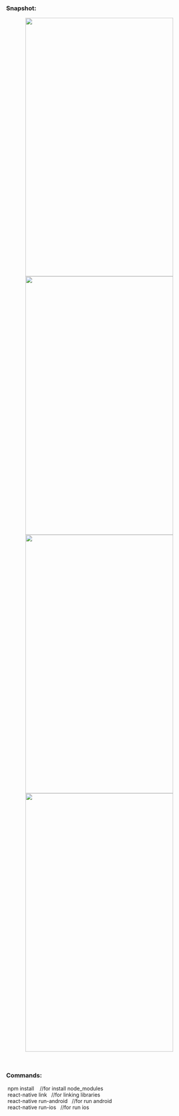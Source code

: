 
<h3>Snapshot:</h3>
<div align="center">
 <p float="left">
  <img src="https://user-images.githubusercontent.com/38814709/58828161-41c52e00-865e-11e9-977c-fa5b88d71450.png" width="400" height="700"/>
	 <br/>
  <img src="https://user-images.githubusercontent.com/38814709/58828160-41c52e00-865e-11e9-8e35-e85369562d72.png" width="400" height="700"/> 
  <img src="https://user-images.githubusercontent.com/38814709/58828164-42f65b00-865e-11e9-8505-a239df49a72d.png" width="400" height="700"/>
  <img src="https://user-images.githubusercontent.com/38814709/58828165-42f65b00-865e-11e9-95a4-43aef47cf82d.png" width="400" height="700"/>
	</p>
</div>
<br>
<h3>Commands:</h3>
	&nbsp;<span>npm install &nbsp;&nbsp;&nbsp;//for install node_modules</span>
        <br/>
	&nbsp;<span>react-native link&nbsp;&nbsp;&nbsp;//for linking libraries</span>
	<br/>
	&nbsp;<span>react-native run-android&nbsp;&nbsp;&nbsp;//for run android</span>
        <br/>
	&nbsp;<span>react-native run-ios&nbsp;&nbsp;&nbsp;//for run ios</span>








